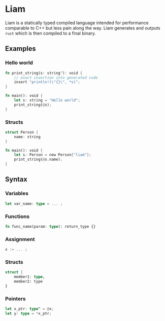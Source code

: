 # Liam
Liam is a statically typed compiled language intended for performance comparable to C++ but less pain along the way. Liam generates and outputs `rust` which is then compiled to a final binary. 

## Examples
### Hello world
```rust
fn print_string(s: string^): void {
    // exact insertion into generated code
    insert "println!(\"{}\", *s)";
}

fn main(): void {
    let s: string = "Hello world";
    print_string(@s);
}
```

### Structs
```rust
struct Person {
    name: string
}

fn main(): void {
    let s: Person = new Person{"liam"};
    print_string(@s.name);
}
```

## Syntax
### Variables
```rust
let var_name: type = ... ;
```

### Functions
```rust
fn func_name(param: type): return_type {}
```

### Assignment
```rust
x := ... ;
```

### Structs
```rust
struct {
    member1: type,
    member2: type
}
```

### Pointers
```rust
let x_ptr: type^ = @x;
let y: type = *x_ptr;
```

